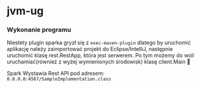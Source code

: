 # jvm-ug

### Wykonanie programu
Niestety plugin sparka gryzł się z `exec-maven-plugin` dlatego by uruchomić aplikację należy zaimportować projekt do Eclipse/IntelliJ,
następnie uruchomić klasę rest.RestApp, która jest serwerem. Po tym możemy do woli uruchamiać(również z wyżej wymienionych środowisk) klasę client.Main :frog:

Spark Wystawia Rest API pod adresem: `0.0.0.0:4567/SampleImplementation.class`